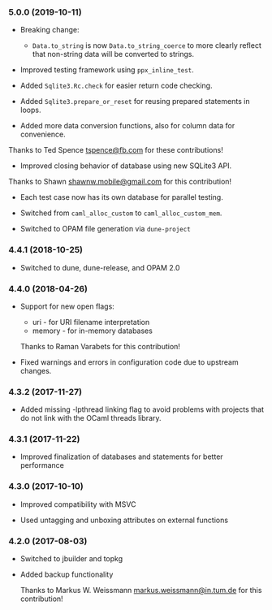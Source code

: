 ### 5.0.0 (2019-10-11)

  * Breaking change:

      * `Data.to_string` is now `Data.to_string_coerce` to more clearly reflect
        that non-string data will be converted to strings.

  * Improved testing framework using `ppx_inline_test`.

  * Added `Sqlite3.Rc.check` for easier return code checking.

  * Added `Sqlite3.prepare_or_reset` for reusing prepared statements in loops.

  * Added more data conversion functions, also for column data for convenience.

  Thanks to Ted Spence <tspence@fb.com> for these contributions!

  * Improved closing behavior of database using new SQLite3 API.

  Thanks to Shawn <shawnw.mobile@gmail.com> for this contribution!

  * Each test case now has its own database for parallel testing.

  * Switched from `caml_alloc_custom` to `caml_alloc_custom_mem`.

  * Switched to OPAM file generation via `dune-project`


### 4.4.1 (2018-10-25)

  * Switched to dune, dune-release, and OPAM 2.0


### 4.4.0 (2018-04-26)

  * Support for new open flags:

      * uri - for URI filename interpretation
      * memory - for in-memory databases

    Thanks to Raman Varabets for this contribution!

  * Fixed warnings and errors in configuration code due to upstream changes.

### 4.3.2 (2017-11-27)

  * Added missing -lpthread linking flag to avoid problems with projects
    that do not link with the OCaml threads library.


### 4.3.1 (2017-11-22)

  * Improved finalization of databases and statements for better performance


### 4.3.0 (2017-10-10)

  * Improved compatibility with MSVC

  * Used untagging and unboxing attributes on external functions


### 4.2.0 (2017-08-03)

  * Switched to jbuilder and topkg

  * Added backup functionality

    Thanks to Markus W. Weissmann <markus.weissmann@in.tum.de> for this
    contribution!

